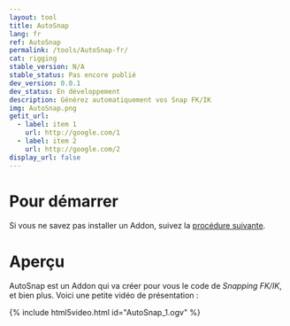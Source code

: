```yaml
---
layout: tool
title: AutoSnap
lang: fr
ref: AutoSnap
permalink: /tools/AutoSnap-fr/
cat: rigging
stable_version: N/A
stable_status: Pas encore publié
dev_version: 0.0.1
dev_status: En développement
description: Générez automatiquement vos Snap FK/IK
img: AutoSnap.png
getit_url:
  - label: item 1
    url: http://google.com/1
  - label: item 2
    url: http://google.com/2
display_url: false
---
```


# Pour démarrer
Si vous ne savez pas installer un Addon, suivez la [procédure suivante][1].  

# Aperçu
AutoSnap est un Addon qui va créer pour vous le code de *Snapping FK/IK*, et bien plus. Voici une petite vidéo de présentation :  

{% include html5video.html id="AutoSnap_1.ogv" %}

[1]: {{site.base_url}}/AddonInstallation-fr/
